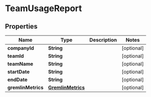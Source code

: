 
# TeamUsageReport

## Properties
Name | Type | Description | Notes
------------ | ------------- | ------------- | -------------
**companyId** | **String** |  |  [optional]
**teamId** | **String** |  |  [optional]
**teamName** | **String** |  |  [optional]
**startDate** | **String** |  |  [optional]
**endDate** | **String** |  |  [optional]
**gremlinMetrics** | [**GremlinMetrics**](GremlinMetrics.md) |  |  [optional]



